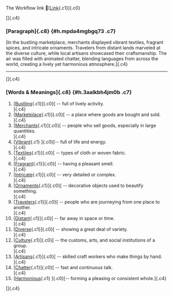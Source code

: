 The Workflow link
👏[[Link](https://www.google.com/url?q=http://www.google.com&sa=D&source=editors&ust=1761140806041153&usg=AOvVaw0v6QZo-ErGoboan1tXEiHZ){.c1}]{.c0}

[]{.c4}

### [Paragraph]{.c8} {#h.mpda4mgbgq73 .c7}

[In the bustling marketplace, merchants displayed vibrant textiles,
fragrant spices, and intricate ornaments. Travelers from distant lands
marveled at the diverse culture, while local artisans showcased their
craftsmanship. The air was filled with animated chatter, blending
languages from across the world, creating a lively yet harmonious
atmosphere.]{.c4}

------------------------------------------------------------------------

[]{.c4}

### [Words & Meanings]{.c8} {#h.3aalkbh4jm0b .c7}

1.  [[Bustling](https://www.google.com/url?q=http://www.google.com&sa=D&source=editors&ust=1761140806044111&usg=AOvVaw0wGwRezAov2wRAb5QdOeo_){.c1}]{.c0}[ --
    full of lively activity.\
    ]{.c4}
2.  [[Marketplace](https://www.google.com/url?q=http://www.google.com&sa=D&source=editors&ust=1761140806044721&usg=AOvVaw1jMhbP6zOZdJ6D7K4qQEJf){.c1}]{.c0}[ --
    a place where goods are bought and sold.\
    ]{.c4}
3.  [[Merchants](https://www.google.com/url?q=http://www.google.com&sa=D&source=editors&ust=1761140806045425&usg=AOvVaw1mpjrPRvPDcNBIFJrlrJOY){.c1}]{.c0}[ --
    people who sell goods, especially in large quantities.\
    ]{.c4}
4.  [[Vibrant](https://www.google.com/url?q=http://www.google.com&sa=D&source=editors&ust=1761140806046178&usg=AOvVaw2tD-MSK-PMvtkuldffjeTS){.c1}
    ]{.c0}[-- full of life and energy.\
    ]{.c4}
5.  [[Textiles](https://www.google.com/url?q=http://www.google.com&sa=D&source=editors&ust=1761140806046707&usg=AOvVaw3pv-jSa-igudZ_-2ooWWXO){.c1}]{.c0}[ --
    types of cloth or woven fabric.\
    ]{.c4}
6.  [[Fragrant](https://www.google.com/url?q=http://www.google.com&sa=D&source=editors&ust=1761140806047305&usg=AOvVaw0f77g_-FskY8ArId0Tc13T){.c1}]{.c0}[ --
    having a pleasant smell.\
    ]{.c4}
7.  [[Intricate](https://www.google.com/url?q=http://www.google.com&sa=D&source=editors&ust=1761140806047842&usg=AOvVaw1fa8r5P3vHDjcGh45XGjRd){.c1}]{.c0}[ --
    very detailed or complex.\
    ]{.c4}
8.  [[Ornaments](https://www.google.com/url?q=http://www.google.com&sa=D&source=editors&ust=1761140806048378&usg=AOvVaw3uQTVdoBIb92qWotF40q4l){.c1}]{.c0}[ --
    decorative objects used to beautify something.\
    ]{.c4}
9.  [[Travelers](https://www.google.com/url?q=http://www.google.com&sa=D&source=editors&ust=1761140806049064&usg=AOvVaw3pY2VMo7E6CK4iybay-lJO){.c1}]{.c0}[ --
    people who are journeying from one place to another.\
    ]{.c4}
10. [[Distant](https://www.google.com/url?q=http://www.google.com&sa=D&source=editors&ust=1761140806049810&usg=AOvVaw2aEfRBj2Uwab7c8GkK0Qw8){.c1}]{.c0}[ --
    far away in space or time.\
    ]{.c4}
11. [[Diverse](https://www.google.com/url?q=http://www.google.com&sa=D&source=editors&ust=1761140806050323&usg=AOvVaw2kWvaHxxUbUq71m9xgSFml){.c1}]{.c0}[ --
    showing a great deal of variety.\
    ]{.c4}
12. [[Culture](https://www.google.com/url?q=http://www.google.com&sa=D&source=editors&ust=1761140806050690&usg=AOvVaw3Kx9g_gHtta7-l6mXwicHi){.c1}]{.c0}[ --
    the customs, arts, and social institutions of a group.\
    ]{.c4}
13. [[Artisans](https://www.google.com/url?q=http://www.google.com&sa=D&source=editors&ust=1761140806051291&usg=AOvVaw3qyctF9qaBp1ScCQMix7E_){.c1}]{.c0}[ --
    skilled craft workers who make things by hand.\
    ]{.c4}
14. [[Chatter](https://www.google.com/url?q=http://www.google.com&sa=D&source=editors&ust=1761140806051762&usg=AOvVaw0BhNUCuCI0r5ZEHK26KJys){.c1}]{.c0}[ --
    fast and continuous talk.\
    ]{.c4}
15. [[Harmonious](https://www.google.com/url?q=http://www.google.com&sa=D&source=editors&ust=1761140806052146&usg=AOvVaw2ELDGusMpWLYEWekvl2iZ1){.c1}
    ]{.c0}[-- forming a pleasing or consistent whole.]{.c4}

[]{.c4}
